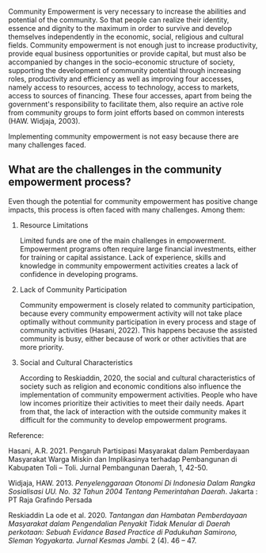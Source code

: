 Community Empowerment is very necessary to increase the abilities and potential of the community. So that people can realize their identity, essence and dignity to the maximum in order to survive and develop themselves independently in the economic, social, religious and cultural fields. Community empowerment is not enough just to increase productivity, provide equal business opportunities or provide capital, but must also be accompanied by changes in the socio-economic structure of society, supporting the development of community potential through increasing roles, productivity and efficiency as well as improving four accesses, namely access to resources, access to technology, access to markets, access to sources of financing. These four accesses, apart from being the government's responsibility to facilitate them, also require an active role from community groups to form joint efforts based on common interests (HAW. Widjaja, 2003).

Implementing community empowerment is not easy because there are many challenges faced.

## What are the challenges in the community empowerment process?

Even though the potential for community empowerment has positive change impacts, this process is often faced with many challenges. Among them:

1. Resource Limitations

   Limited funds are one of the main challenges in empowerment. Empowerment programs often require large financial investments, either for training or capital assistance. Lack of experience, skills and knowledge in community empowerment activities creates a lack of confidence in developing programs.

2. Lack of Community Participation

   Community empowerment is closely related to community participation, because every community empowerment activity will not take place optimally without community participation in every process and stage of community activities (Hasani, 2022). This happens because the assisted community is busy, either because of work or other activities that are more priority.

3. Social and Cultural Characteristics

   According to Reskiaddin, 2020, the social and cultural characteristics of society such as religion and economic conditions also influence the implementation of community empowerment activities. People who have low incomes prioritize their activities to meet their daily needs. Apart from that, the lack of interaction with the outside community makes it difficult for the community to develop empowerment programs.

Reference:

Hasani, A.R. 2021. Pengaruh Partisipasi Masyarakat dalam Pemberdayaan Masyarakat Warga Miskin dan Implikasinya terhadap Pembangunan di Kabupaten Toli – Toli. Jurnal Pembangunan Daerah, 1, 42-50.

Widjaja, HAW. 2013. _Penyelenggaraan Otonomi Di Indonesia Dalam Rangka Sosialisasi UU. No. 32 Tahun 2004 Tentang Pemerintahan Daerah_. Jakarta : PT Raja Grafindo Persada

Reskiaddin La ode et al. 2020. _Tantangan dan Hambatan Pemberdayaan Masyarakat dalam Pengendalian Penyakit Tidak Menular di Daerah perkotaan: Sebuah Evidance Based Practice di Padukuhan Samirono, Sleman Yogyakarta. Jurnal Kesmas Jambi._ 2 (4). 46 – 47.
